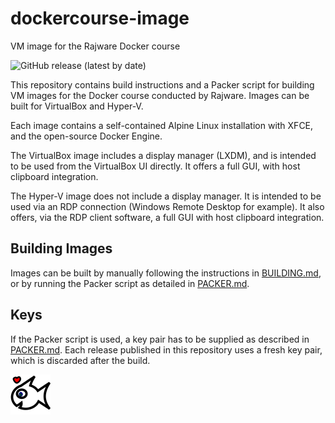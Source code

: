 # dockercourse-image

VM image for the Rajware Docker course

![GitHub release (latest by date)](https://img.shields.io/github/v/release/rajware/dockercourse-image?include_prereleases)

This repository contains build instructions and a Packer script for building VM images for the Docker course conducted by Rajware. Images can be built for VirtualBox and Hyper-V.

Each image contains a self-contained Alpine Linux installation with XFCE, and the open-source Docker Engine.

The VirtualBox image includes a display manager (LXDM), and is intended to be used from the VirtualBox UI directly. It offers a full GUI, with host clipboard integration. 

The Hyper-V image does not include a display manager. It is intended to be used via an RDP connection (Windows Remote Desktop for example). It also offers, via the RDP client software, a full GUI with host clipboard integration.

## Building Images

Images can be built by manually following the instructions in [BUILDING.md](BUILDING.md), or by running the Packer script as detailed in [PACKER.md](PACKER.md).

## Keys

If the Packer script is used, a key pair has to be supplied as described in [PACKER.md](PACKER.md). Each release published in this repository uses a fresh key pair, which is discarded after the build.

<img src="attachments/icon/matsya.png" width="64" alt="Matsya Icon" title="Matsya Icon" />
